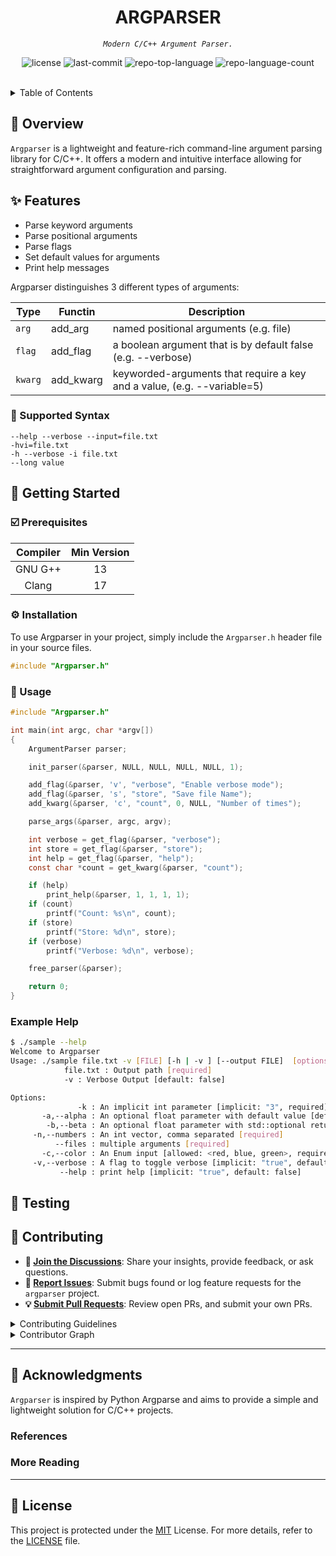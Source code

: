 <p align="center"><h1 align="center">ARGPARSER</h1></p>
<p align="center">
  <em><code>Modern C/C++ Argument Parser.
</code></em>
</p>
<p align="center">
  <img src="https://img.shields.io/github/license/djoezeke/argparser?style=default&logo=opensourceinitiative&logoColor=white&color=0080ff" alt="license">
  <img src="https://img.shields.io/github/last-commit/djoezeke/argparser?style=default&logo=git&logoColor=white&color=0080ff" alt="last-commit">
  <img src="https://img.shields.io/github/languages/top/djoezeke/argparser?style=default&color=0080ff" alt="repo-top-language">
  <img src="https://img.shields.io/github/languages/count/djoezeke/argparser?style=default&color=0080ff" alt="repo-language-count">
</p>
<p align="center"><!-- default option, no dependency badges. -->
</p>
<br>

<details><summary>Table of Contents</summary>

- [📍 Overview](#-overview)
- [✨ Features](#-features)
- [🚀 Getting Started](#-getting-started)
  - [☑️ Prerequisites](#-prerequisites)
  - [⚙️ Installation](#-installation)
  - [🤖 Usage](#🤖-usage)
  - [🧪 Testing](#🧪-testing)
- [🔰 Contributing](#-contributing)
- [🙌 Acknowledgments](#-acknowledgments)
- [📃 License](#-license)

</details>

## 📍 Overview

`Argparser` is a lightweight and feature-rich command-line argument parsing library for C/C++.
It offers a modern and intuitive interface allowing for straightforward argument configuration and parsing.

## ✨ Features

- Parse keyword arguments
- Parse positional arguments
- Parse flags
- Set default values for arguments
- Print help messages

Argparser distinguishes 3 different types of arguments:

| Type    | Functin   | Description                                                             |
| ------- | --------- | ----------------------------------------------------------------------- |
| `arg`   | add_arg   | named positional arguments (e.g. file)                                  |
| `flag`  | add_flag  | a boolean argument that is by default false (e.g. --verbose)            |
| `kwarg` | add_kwarg | keyworded-arguments that require a key and a value, (e.g. --variable=5) |

### 📝 Supported Syntax

```
--help --verbose --input=file.txt
-hvi=file.txt
-h --verbose -i file.txt
--long value
```

## 🚀 Getting Started

### ☑️ Prerequisites

| Compiler | Min Version |
| :------: | :---------: |
| GNU G++  |     13      |
|  Clang   |     17      |

### ⚙️ Installation

To use Argparser in your project, simply include the `Argparser.h` header file in your source files.

```cpp
#include "Argparser.h"
```

### 🤖 Usage

<!--
*    [Quick Start](#quick-start)
     *    [Positional Arguments](#positional-arguments)
     *    [Optional Arguments](#optional-arguments)
          *    [Requiring optional arguments](#requiring-optional-arguments)
          *    [Accessing optional arguments without default values](#accessing-optional-arguments-without-default-values)
          *    [Deciding if the value was given by the user](#deciding-if-the-value-was-given-by-the-user)
          *    [Joining values of repeated optional arguments](#joining-values-of-repeated-optional-arguments)
          *    [Repeating an argument to increase a value](#repeating-an-argument-to-increase-a-value)
          *    [Mutually Exclusive Group](#mutually-exclusive-group)
     *    [Storing values into variables](#store-into)
     *    [Negative Numbers](#negative-numbers)
     *    [Combining Positional and Optional Arguments](#combining-positional-and-optional-arguments)
     *    [Printing Help](#printing-help)
     *    [Adding a description and an epilog to help](#adding-a-description-and-an-epilog-to-help)
     *    [List of Arguments](#list-of-arguments)
     *    [Compound Arguments](#compound-arguments)
     *    [Converting to Numeric Types](#converting-to-numeric-types)
     *    [Default Arguments](#default-arguments)
     *    [Gathering Remaining Arguments](#gathering-remaining-arguments)
     *    [Parent Parsers](#parent-parsers)
     *    [Subcommands](#subcommands)
     *    [Getting Argument and Subparser Instances](#getting-argument-and-subparser-instances)
     *    [Parse Known Args](#parse-known-args)
     *    [Hidden argument and alias](#hidden-argument-alias)
     *    [ArgumentParser in bool Context](#argumentparser-in-bool-context)
     *    [Custom Prefix Characters](#custom-prefix-characters)
     *    [Custom Assignment Characters](#custom-assignment-characters)
*    [Further Examples](#further-examples)
     *    [Construct a JSON object from a filename argument](#construct-a-json-object-from-a-filename-argument)
     *    [Positional Arguments with Compound Toggle Arguments](#positional-arguments-with-compound-toggle-arguments)
     *    [Restricting the set of values for an argument](#restricting-the-set-of-values-for-an-argument)
     *    [Using `option=value` syntax](#using-optionvalue-syntax)
     *    [Advanced usage formatting](#advanced-usage-formatting)
*    [Developer Notes](#developer-notes)
     *    [Copying and Moving](#copying-and-moving)
*    [CMake Integration](#cmake-integration)
*    [Building, Installing, and Testing](#building-installing-and-testing)
*    [Supported Toolchains](#supported-toolchains)
*    [Contributing](#contributing)
*    [License](#license)
-->

```c
#include "Argparser.h"

int main(int argc, char *argv[])
{
    ArgumentParser parser;

    init_parser(&parser, NULL, NULL, NULL, NULL, 1);

    add_flag(&parser, 'v', "verbose", "Enable verbose mode");
    add_flag(&parser, 's', "store", "Save file Name");
    add_kwarg(&parser, 'c', "count", 0, NULL, "Number of times");

    parse_args(&parser, argc, argv);

    int verbose = get_flag(&parser, "verbose");
    int store = get_flag(&parser, "store");
    int help = get_flag(&parser, "help");
    const char *count = get_kwarg(&parser, "count");

    if (help)
        print_help(&parser, 1, 1, 1, 1);
    if (count)
        printf("Count: %s\n", count);
    if (store)
        printf("Store: %d\n", store);
    if (verbose)
        printf("Verbose: %d\n", verbose);

    free_parser(&parser);

    return 0;
}
```

### Example Help

```sh
$ ./sample --help
Welcome to Argparser
Usage: ./sample file.txt -v [FILE] [-h | -v ] [--output FILE]  [options...]
            file.txt : Output path [required]
            -v : Verbose Output [default: false]

Options:
               -k : An implicit int parameter [implicit: "3", required]
       -a,--alpha : An optional float parameter with default value [default: 0.6]
        -b,--beta : An optional float parameter with std::optional return [default: none]
     -n,--numbers : An int vector, comma separated [required]
          --files : multiple arguments [required]
       -c,--color : An Enum input [allowed: <red, blue, green>, required]
     -v,--verbose : A flag to toggle verbose [implicit: "true", default: false]
           --help : print help [implicit: "true", default: false]
```

## 🧪 Testing

## 🔰 Contributing

- **💬 [Join the Discussions](https://github.com/djoezeke/argparser/discussions)**: Share your insights, provide feedback, or ask questions.
- **🐛 [Report Issues](https://github.com/djoezeke/argparser/issues)**: Submit bugs found or log feature requests for the `argparser` project.
- **💡 [Submit Pull Requests](https://github.com/djoezeke/argparser/blob/main/CONTRIBUTING.md)**: Review open PRs, and submit your own PRs.

<details closed>
<summary>Contributing Guidelines</summary>

1. **Fork the Repository**: Start by forking the project repository to your github account.
2. **Clone Locally**: Clone the forked repository to your local machine using a git client.
   ```sh
   git clone --recursive https://github.com/djoezeke/argparser
   ```
3. **Create a New Branch**: Always work on a new branch, giving it a descriptive name.
   ```sh
   git checkout -b new-feature-x
   ```
4. **Make Your Changes**: Develop and test your changes locally.
5. **Commit Your Changes**: Commit with a clear message describing your updates.
   ```sh
   git commit -m 'Implemented new feature x.'
   ```
6. **Push to github**: Push the changes to your forked repository.
   ```sh
   git push origin new-feature-x
   ```
7. **Submit a Pull Request**: Create a PR against the original project repository. Clearly describe the changes and their motivations.
8. **Review**: Once your PR is reviewed and approved, it will be merged into the main branch. Congratulations on your contribution!
</details>

<details closed>
<summary>Contributor Graph</summary>
<br>
<p align="left">
   <a href="https://github.com{/djoezeke/argparser/}graphs/contributors">
      <img src="https://contrib.rocks/image?repo=djoezeke/argparser">
   </a>k
</p>
</details>

---

## 🙌 Acknowledgments

`Argparser` is inspired by Python Argparse and aims to provide a simple and lightweight solution for C/C++ projects.

### References

### More Reading

---

## 📃 License

This project is protected under the [MIT](LICENSE) License.
For more details, refer to the [LICENSE](LICENSE) file.
